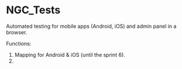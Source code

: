 # NGC_Tests
Automated testing for mobile apps (Android, iOS) and admin panel in a browser.

Functions:

1. Mapping for Android & iOS (until the sprint 6).
2. 



